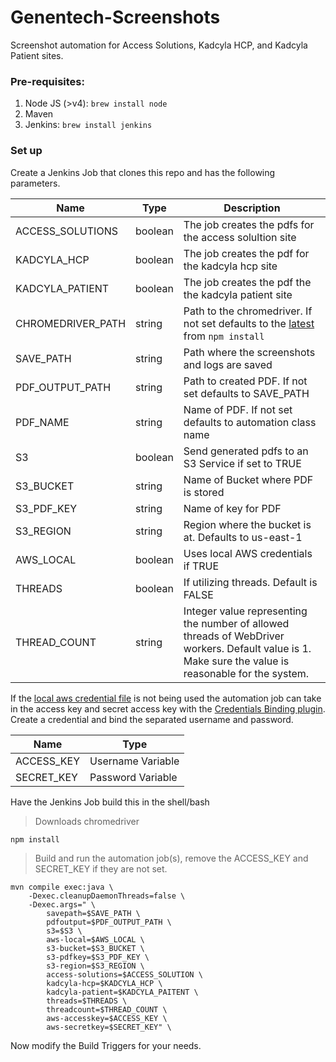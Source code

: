 # Genentech-Screenshots
Screenshot automation for Access Solutions, Kadcyla HCP, and Kadcyla Patient sites.

### Pre-requisites:
1) Node JS (>v4): `brew install node`
3) Maven
2) Jenkins: `brew install jenkins`

### Set up

Create a Jenkins Job that clones this repo and has the following parameters. 

|  Name            |  Type |Description | 
| -------------    | --- |--- | 
| ACCESS_SOLUTIONS | boolean | The job creates the pdfs for the access solultion site |
| KADCYLA_HCP | boolean | The job creates the pdf for the kadcyla hcp site |
| KADCYLA_PATIENT |boolean | The job creates the pdf the the kadcyla patient site |
| CHROMEDRIVER_PATH| string |Path to the chromedriver. If not set defaults to the [latest](https://www.npmjs.com/package/chromedriver) from ```npm install``` |
| SAVE_PATH         | string |Path where the screenshots and logs are saved |
| PDF_OUTPUT_PATH  | string |Path to created PDF. If not set defaults to SAVE_PATH | 
| PDF_NAME         | string |Name of PDF. If not set defaults to automation class name|
| S3               | boolean |Send generated pdfs to an S3 Service if set to TRUE| 
| S3_BUCKET        | string |Name of Bucket where PDF is stored |
| S3_PDF_KEY       | string |Name of key for PDF |
| S3_REGION        | string |Region where the bucket is at. Defaults to us-east-1 |
| AWS_LOCAL        | boolean |Uses local AWS credentials if TRUE |
| THREADS | boolean | If utilizing threads. Default is FALSE |
| THREAD_COUNT | string | Integer value representing the number of allowed threads of WebDriver workers. Default value is 1. Make sure the value is reasonable for the system. | 

If the [local aws credential file](http://docs.aws.amazon.com/sdk-for-java/v1/developer-guide/setup-credentials.html#setup-credentials-setting) is not being used the automation job can take in the access key and secret access key with the [Credentials Binding plugin](https://wiki.jenkins.io/display/JENKINS/Credentials+Binding+Plugin). Create a credential and bind the separated username and password.

| Name | Type |
| --- | --- |
| ACCESS_KEY | Username Variable |
| SECRET_KEY | Password Variable |


Have the Jenkins Job build this in the shell/bash

> Downloads chromedriver
```
npm install
```
> Build and run the automation job(s), remove the ACCESS_KEY and SECRET_KEY if they are not set. 
```
mvn compile exec:java \
    -Dexec.cleanupDaemonThreads=false \
    -Dexec.args=" \
        savepath=$SAVE_PATH \
        pdfoutput=$PDF_OUTPUT_PATH \ 
        s3=$S3 \
        aws-local=$AWS_LOCAL \ 
        s3-bucket=$S3_BUCKET \
        s3-pdfkey=$S3_PDF_KEY \
        s3-region=$S3_REGION \
        access-solutions=$ACCESS_SOLUTION \ 
        kadcyla-hcp=$KADCYLA_HCP \
        kadcyla-patient=$KADCYLA_PAITENT \
        threads=$THREADS \
        threadcount=$THREAD_COUNT \ 
        aws-accesskey=$ACCESS_KEY \
        aws-secretkey=$SECRET_KEY" \
```
Now modify the Build Triggers for your needs.
